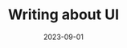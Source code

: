 ---
title: Writing about UI
date: 2023-09-01
description: Sometimes, we need to talk about the interface to keep things clear. Here’s how to do it in ways that are conversational and simple.
link: https://contentdesign.intuit.com/product-and-ui/writing-about-ui/
pricing: 
tags: 
- Help content
- Writing
- Microcopy
- Tips
categories: 
- Content
---